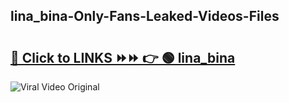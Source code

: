 
 ## lina_bina-Only-Fans-Leaked-Videos-Files

# <h2><a href="https://mediaupload.pro?lina_bina">🔗 Click to LINKS ⏩⏩ 👉 🟢 lina_bina </a></h2>

<a href="https://mediaupload.pro?lina_bina" rel="nofollow" data-target="animated-image.originalLink"><img src="https://i.ibb.co.com/xMMVF88/686577567.gif" alt="Viral Video Original" style="max-width: 100%; display: inline-block;" data-target="animated-image.originalImage"></a>